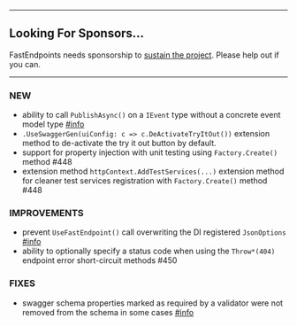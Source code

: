 
---

## Looking For Sponsors...

FastEndpoints needs sponsorship to [sustain the project](https://github.com/FastEndpoints/FastEndpoints/issues/449). Please help out if you can.

---

### NEW
- ability to call `PublishAsync()` on a `IEvent` type without a concrete event model type [#info](https://discord.com/channels/933662816458645504/1104729873743872170)
- `.UseSwaggerGen(uiConfig: c => c.DeActivateTryItOut())` extension method to de-activate the try it out button by default.
- support for property injection with unit testing using `Factory.Create()` method #448
- extension method `httpContext.AddTestServices(...)` extension method for cleaner test services registration with `Factory.Create()` method #448

### IMPROVEMENTS
- prevent `UseFastEndpoint()` call overwriting the DI registered `JsonOptions` [#info](https://discord.com/channels/933662816458645504/1103132906681012295)
- ability to optionally specify a status code when using the `Throw*(404)` endpoint error short-circuit methods #450

### FIXES
- swagger schema properties marked as required by a validator were not removed from the schema in some cases [#info](https://discord.com/channels/933662816458645504/1101429081830064162)